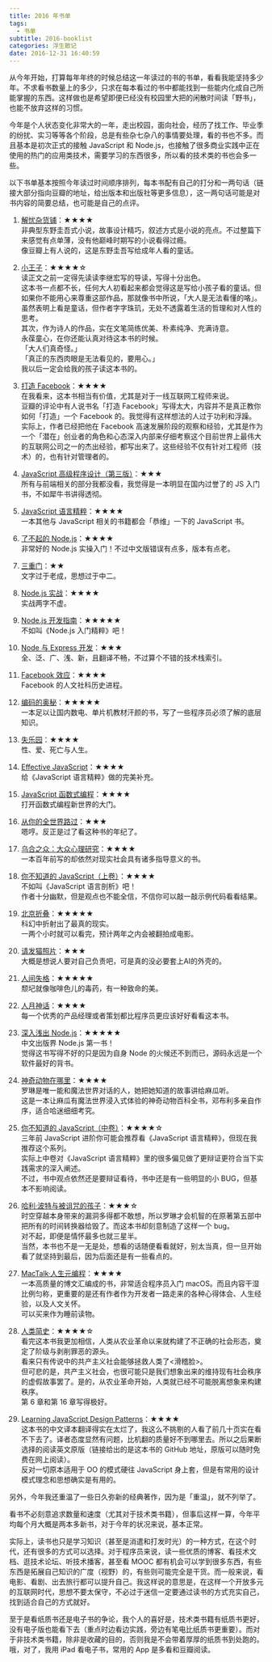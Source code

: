 ```yaml
---
title: 2016 年书单
tags:
  - 书单
subtitle: 2016-booklist
categories: 浮生散记
date: 2016-12-31 16:40:59
---
```


从今年开始，打算每年年终的时候总结这一年读过的书的书单，看看我能坚持多少年。不求看书数量上的多少，只求在每本看过的书中都能找到一些能内化成自己所能掌握的东西。这样做也是希望即便已经没有校园里大把的闲散时间读「野书」，也能不放弃这样的习惯。

今年是个人状态变化非常大的一年，走出校园，面向社会，经历了找工作、毕业季的纷扰、实习等等各个阶段，总是有些杂七杂八的事情要处理，看的书也不多。而且基本是初次正式的接触 JavaScript 和 Node.js，也接触了很多商业实践中正在使用的热门的应用类技术，需要学习的东西很多，所以看的技术类的书也会多一些。

<!-- more -->

以下书单基本按照今年读过时间顺序排列，每本书配有自己的打分和一两句话（链接大部分指向豆瓣的地址，给出版本和出版社等更多信息），这一两句话可能是对书内容的简要总结，也可能是自己的点评。

1. [解忧杂货铺](https://book.douban.com/subject/25862578/)：★★★★    
非典型东野圭吾式小说，故事设计精巧，叙述方式是小说的亮点。不过整篇下来感觉有点单薄，没有他巅峰时期写的小说看得过瘾。     
像豆瓣上有人说的，这是东野圭吾写给成年人看的童话。

2. [小王子](https://book.douban.com/subject/20443559/)：★★★★☆    
读正文之前一定得先读读李继宏写的导读，写得十分出色。    
这本书一点都不长，任何大人初看起来都会觉得这是写给小孩子看的童话。但如果你不能用心来尊重这部作品，那就像书中所说，「大人是无法看懂的咯」。虽然表明上看是童话，但作者字字珠玑，无处不透露着生活的哲理和对人性的思考。   
其次，作为诗人的作品，实在文笔简练优美、朴素纯净、充满诗意。    
永葆童心，在你还能认真对待这本书的时候。   
「大人们真奇怪。」    
「真正的东西肉眼是无法看见的，要用心。」    
我以后一定会给我的孩子读这本书的。

3. [打造 Facebook](https://book.douban.com/subject/20471120/)：★★★★    
在我看来，这本书相当有价值，尤其是对于一线互联网工程师来说。    
豆瓣的评论中有人说书名「打造 Facebook」写得太大，内容并不是真正教你如何「打造」一个 Facebook 的。我觉得有这样想法的人过于功利和浮躁。    
实际上，作者已经把他在 Facebook 高速发展阶段的观察和经验，尤其是作为一个「潜在」创业者的角色和心态深入内部来仔细考察这个目前世界上最伟大的互联网公司之一的杰出经验，都写出来了。这些经验不仅有针对工程师（技术）的，也有针对管理者的。    

4. [JavaScript 高级程序设计（第三版）](https://book.douban.com/subject/10546125/)：★★★    
所有与前端相关的部分我都没看，我觉得是一本明显在国内过誉了的 JS 入门书，不如犀牛书讲得透彻。

5. [JavaScript 语言精粹](https://book.douban.com/subject/3590768/)：★★★★    
一本其他与 JavaScript 相关的书籍都会「恭维」一下的 JavaScript 书。

6. [了不起的 Node.js](https://book.douban.com/subject/25767596/)：★★★★    
非常好的 Node.js 实操入门！不过中文版错误有点多，版本有点老。

7. [三重门](https://book.douban.com/subject/24697636/)：★★    
文字过于老成，思想过于中二。

8. [Node.js 实战](https://book.douban.com/subject/25867920/)：★★★★    
实战两字不虚。

9. [Node.js 开发指南](https://book.douban.com/subject/10789820/)：★★★★★    
不如叫《Node.js 入门精粹》吧！

10. [Node 与 Express 开发](https://book.douban.com/subject/26301434/)：★★★    
全、泛、广、浅、新，且翻译不畅，不过算个不错的技术栈索引。

11. [Facebook 效应](https://book.douban.com/subject/5313010/)：★★★★    
Facebook 的人文社科历史进程。

12. [编码的奥秘](https://book.douban.com/subject/1024570/)：★★★★★    
一本足以让国内数电、单片机教材汗颜的书，写了一些程序员必须了解的底层知识。

13. [失乐园](https://book.douban.com/subject/25891771/)：★★★★    
性、爱、死亡与人生。

14. [Effective JavaScript](https://book.douban.com/subject/25786138/)：★★★★    
给《JavaScript 语言精粹》做的完美补充。

15. [JavaScript 函数式编程](https://book.douban.com/subject/26579320/)：★★★★    
打开函数式编程新世界的大门。

16. [从你的全世界路过](https://book.douban.com/subject/25747921/)：★★★    
嗯哼。反正是过了看这种书的年纪了。

17. [乌合之众：大众心理研究](https://book.douban.com/subject/1012611/)：★★★★     
一本百年前写的却依然对现实社会具有诸多指导意义的书。

18. [你不知道的 JavaScript（上卷）](https://book.douban.com/subject/26351021/)：★★★★    
不如叫《JavaScript 语言剖析》吧！    
作者十分幽默，但是观点也不能全信，不信你可以敲一敲示例代码看看结果。

19. [北京折叠](https://read.douban.com/ebook/20769128/)：★★★★★    
科幻中折射出了最真的现实。    
一两个小时就可以看完，预计两年之内会被翻拍成电影。

20. [请发猫照片](https://read.douban.com/ebook/23111860/)：★★★    
大概是想说人要对自己负责吧，可是真的没必要套上AI的外壳的。     

21. [人间失格](https://book.douban.com/subject/25127404/)：★★★★★    
颓圮就像咖啡色儿的毒药，有一种致命的美。

22. [人月神话](https://book.douban.com/subject/1102259/)：★★★★    
每一个优秀的产品经理或者策划都比程序员更应该好好看看这本书。     

23. [深入浅出 Node.js](https://book.douban.com/subject/25768396/)：★★★★★    
中文出版界 Node.js 第一书！     
觉得这书写得不好的只是因为自身 Node 的火候还不到而已，源码永远是一个软件最好的背书。

24. [神奇动物在哪里](https://book.douban.com/subject/25962533/)：★★★★    
罗琳是唯一能和魔法世界对话的人，她把她知道的故事讲给麻瓜听。     
这是一本让麻瓜有魔法世界浸入式体验的神奇动物百科全书，邓布利多亲自作序，适合哈迷细细考究。

25. [你不知道的 JavaScript（中卷）](https://book.douban.com/subject/26854244/)：★★★★☆   
三年前 JavaScript 进阶你可能会推荐看《JavaScript 语言精粹》，但现在我推荐这个系列。   
实际上中卷对《JavaScript 语言精粹》里的很多偏见做了更辩证更符合当下实践需求的深入阐述。   
不过，书中观点依然还是要辩证看待，书中还是有一些明显的小 BUG，但基本不影响阅读。   

26. [哈利·波特与被诅咒的孩子](https://book.douban.com/subject/26871656/)：★★★☆    
时空穿越本身带来的漏洞多得都不敢想，所以罗琳才会机智的在原著第五部中把所有的时间转换器给毁了。而这本书却刻意制造了这样一个 bug。   
对不起，即便是情怀最多也就三星半。   
当然，本书也不是一无是处，想看的话随便看看就好，别太当真，但一旦开始看了就坚持到最后，因为后面还是有一些看点的。

27. [MacTalk·人生元编程](https://book.douban.com/subject/25826578/)：★★★★     
一本高质量的博文汇编成的书，非常适合程序员入门 macOS。而且内容干湿比例匀称，更重要的是还有作者作为开发者一路走来的各种心得体会、人生经验，以及人文关怀。      
可以买来作为睡前读物。

28. [人类简史](https://book.douban.com/subject/25985021/)：★★★★☆     
看完这本书我更加相信，人类从农业革命以来就构建了不正确的社会形态，奠定了阶级与剥削罪恶的源头。    
看来只有传说中的共产主义社会能够拯救人类了<滑稽脸>。    
但可悲的是，共产主义社会，也很可能只是我们想象出来的维持现有社会秩序的虚假故事罢了。是的，从农业革命开始，人类就已经不可能脱离想象来构建秩序。     
第 6 章和第 16 章写得极好。       

29. [Learning JavaScript Design Patterns](https://github.com/addyosmani/essential-js-design-patterns)：★★★★      
这本书的中文译本翻译得实在太烂了，我这么不挑剔的人看了前几十页实在看不下去了。译者态度显然有问题，比机翻的质量好不到哪里去。所以之后果断选择的阅读英文原版（链接给出的是这本书的 GitHub 地址，原版可以随时免费在网上阅读）。       
反对一切原本适用于 OO 的模式硬往 JavaScript 身上套，但是有常用的设计模式理念和思想确实是有用的。

另外，今年我还重温了一些日久弥新的经典著作，因为是「重温」，就不列举了。

看书不必刻意追求数量和速度（尤其对于技术类书籍），但事后这样一算，今年平均每个月大概是两本多新书，对于今年的状况来说，基本正常。 

实际上，读书也只是学习知识（甚至是消遣和打发时光）的一种方式，在这个时代，还有很多的方式可以选择。对于程序员来说，读一些优质的博客、看技术文档、逛技术论坛、听技术播客，甚至看 MOOC 都有机会可以学到很多东西，有些东西是拓展自己知识的广度（视野）的，有些则可能完全是干货。而一般来说，看电影、看剧、出去旅行都可以提升自己。我这样说的意思是，在这样一个开放多元的互联网时代，思想不要太保守，不必过于迷信一定要通过读书的方式充实自己，找到适合自己的方式就好。

至于是看纸质书还是电子书的争论，我个人的喜好是，技术类书籍有纸质书更好，没有电子版也能看下去（重点时边看边实践，旁边有笔电比纸质书更重要）。而对于非技术类书籍，除非是收藏的目的，否则我是不会带着厚厚的纸质书到处跑的。哦，对了，我用 iPad 看电子书，常用的 App 是多看和豆瓣阅读。
